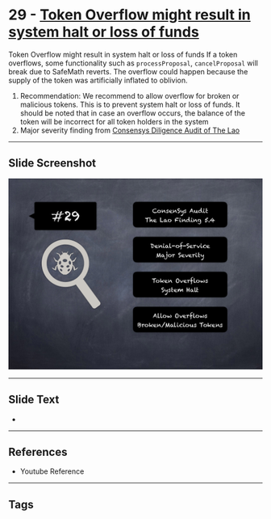 
# 29 - [Token Overflow might result in system halt or loss of funds](./Token%20Overflow%20might%20result%20in%20system%20halt%20or%20loss%20of%20funds.md)

Token Overflow might result in system halt or loss of funds If a token overflows, some functionality such as `processProposal`, `cancelProposal` will break due to SafeMath reverts. The overflow could happen because the supply of the token was artificially inflated to oblivion.


1.  Recommendation: We recommend to allow overflow for broken or malicious tokens. This is to prevent system halt or loss of funds. It should be noted that in case an overflow occurs, the balance of the token will be incorrect for all token holders in the system
2.  Major severity finding from [Consensys Diligence Audit of The Lao](https://consensys.net/diligence/audits/2020/01/the-lao)


___
## Slide Screenshot
![029.png](../../images/7.%20Audit%20Findings%20101/029.png)
___
## Slide Text
- 
___
## References
- Youtube Reference
___
## Tags
